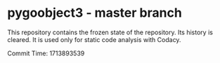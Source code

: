 # pygoobject3 - master branch

This repository contains the frozen state of the repository.
Its history is cleared. It is used only for static code
analysis with Codacy.

Commit Time: 1713893539